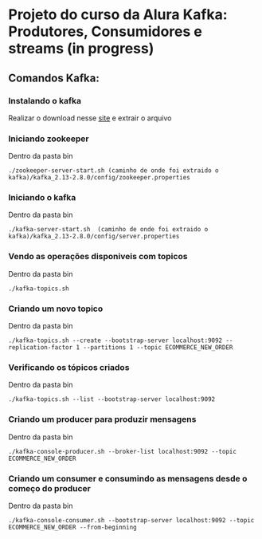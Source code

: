 # Projeto do curso da Alura Kafka: Produtores, Consumidores e streams (in progress)




## Comandos Kafka:

### Instalando o kafka

Realizar o download nesse [site](https://www.apache.org/dyn/closer.cgi?path=/kafka/2.8.0/kafka_2.12-2.8.0.tgz) e extrair o arquivo

 ###  Iniciando zookeeper
 
 Dentro da pasta bin
 
 ```
./zookeeper-server-start.sh (caminho de onde foi extraido o kafka)/kafka_2.13-2.8.0/config/zookeeper.properties 
```

###  Iniciando o kafka

 Dentro da pasta bin

 ```
./kafka-server-start.sh  (caminho de onde foi extraido o kafka)/kafka_2.13-2.8.0/config/server.properties
 ```

###  Vendo as operações disponiveis com topicos

 Dentro da pasta bin

 ```
./kafka-topics.sh
```


###  Criando um novo topico

 Dentro da pasta bin

 ```
 ./kafka-topics.sh --create --bootstrap-server localhost:9092 --replication-factor 1 --partitions 1 --topic ECOMMERCE_NEW_ORDER
 ```
 
 ### Verificando os tópicos criados

 Dentro da pasta bin

 ```
 ./kafka-topics.sh --list --bootstrap-server localhost:9092
 ```
 
 ### Criando um producer para produzir mensagens

 Dentro da pasta bin

 ```
./kafka-console-producer.sh --broker-list localhost:9092 --topic ECOMMERCE_NEW_ORDER
 ```
 
  ###  Criando um consumer e consumindo as mensagens desde o começo do producer

 Dentro da pasta bin

 ```
./kafka-console-consumer.sh --bootstrap-server localhost:9092 --topic ECOMMERCE_NEW_ORDER --from-beginning
```
 
 
 
 
 
 
